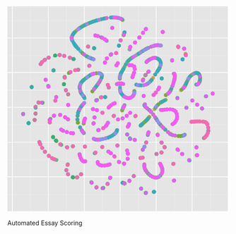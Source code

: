 
[![research_cover][cover]][path_to_description]

Automated Essay Scoring

[path_to_description]: /projects/automated_essay_scoring

[cover]:  /_material/research/Automated_Essay_Scoring/pattern_cover.png
